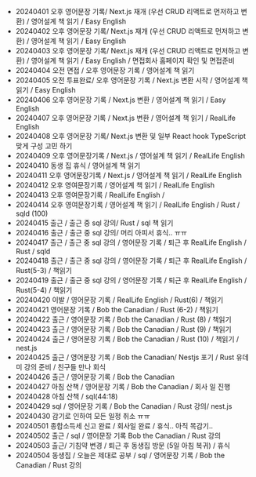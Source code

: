 - 20240401 오후 영어문장 기록/ Next.js 재개 (우선 CRUD 리액트로 먼저하고 변환) / 영어설계 책 읽기 / Easy English
- 20240402 오후 영어문장 기록/ Next.js 재개 (우선 CRUD 리액트로 먼저하고 변환) / 영어설계 책 읽기 / Easy English
- 20240403 오후 영어문장 기록/ Next.js 재개 (우선 CRUD 리액트로 먼저하고 변환) / 영어설계 책 읽기 / Easy English / 면접회사 홈페이지 확인 및 면접준비
- 20240404 오전 면접 / 오후 영어문장 기록 / 영어설계 책 읽기
- 20240405 오전 투표완료/ 오후 영어문장 기록 / Next.js 변환 시작 / 영어설계 책 읽기 / Easy English
- 20240406 오후 영어문장 기록 / Next.js 변환 / 영어설계 책 읽기 / Easy English
- 20240407 오후 영어문장 기록 / Next.js 변환 / 영어설계 책 읽기 / RealLife English
- 20240408 오후 영어문장 기록/ Next.js 변환 및 일부 React hook TypeScript 맞게 구성 고민 하기
- 20240409 오후 영어문장기록 / Next.js / 영어설계 책 읽기 / RealLife English
- 20240410 동생 집 휴식 / 영어설계 책 읽기
- 20240411 오후 영어문장기록 / Next.js / 영어설계 책 읽기 / RealLife English
- 20240412 오후 영여문장기록 / 영어설계 책 읽기 / RealLife English
- 20240413 오후 영여문장기록 / RealLife English /
- 20240414 오후 영여문장기록 / 영어설계 책 읽기 / RealLife English / Rust / sqld (100)
- 20240415 출근 / 출근 중 sql 강의/ Rust / sql 책 읽기
- 20240416 출근 / 출근 중 sql 강의/ 머리 아피서 휴식.. ㅠㅠ
- 20240417 출근 / 출근 중 sql 강의 / 영어문장 기록 / 퇴근 후 RealLife English / Rust / sqld
- 20240418 출근 / 출근 중 sql 강의 / 영어문장 기록 / 퇴근 후 RealLife English / Rust(5-3) / 책읽기
- 20240419 출근 / 출근 중 sql 강의 / 영어문장 기록 / 퇴근 후 RealLife English / Rust(5-4) / 책읽기
- 20240420 이발 / 영어문장 기록 / RealLife English / Rust(6) / 책읽기
- 20240421 영어문장 기록 / Bob the Canadian / Rust (6-2) / 책읽기
- 20240422 출근 / 영어문장 기록 / Bob the Canadian / Rust (8) / 책읽기
- 20240423 출근 / 영어문장 기록 / Bob the Canadian / Rust (9) / 책읽기
- 20240424 출근 / 영어문장 기록 / Bob the Canadian / Rust (10) / 책읽기 / nest.js
- 20240425 출근 / 영어문장 기록 / Bob the Canadian/ Nestjs 포기 / Rust 유데미 강의 준비 / 친구들 만나 회식
- 20240426 출근 / 영어문장 기록 / Bob the Canadian
- 20240427 아침 산책 / 영어문장 기록 / Bob the Canadian / 회사 일 진행
- 20240428 아침 산책 / sql(44:18)
- 20240429 sql / 영어문장 기록 / Bob the Canadian / Rust 강의/ nest.js
- 20240430 감기로 인하여 모든 일정 취소 ㅠㅠ
- 20240501 종합소득세 신고 완료 / 회사일 완료 / 휴식.. 아직 목감기..
- 20240502 출근 / sql / 영어문장 기록 Bob the Canadian / Rust 강의
- 20240503 출근/ 기침약 변경 / 퇴근 후 동생집 방문 (5일 아침 복귀) / 휴식
- 20240504 동생집 / 오늘은 제대로 공부 / sql / 영어문장 기록 / Bob the Canadian / Rust 강의
